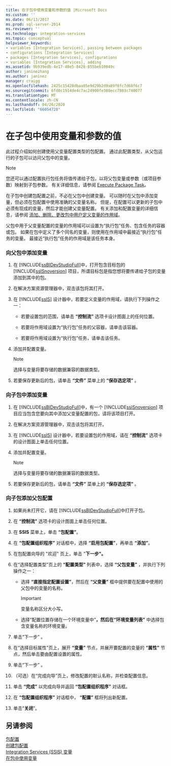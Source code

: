 ```yaml
---
title: 在子包中使用变量和参数的值 |Microsoft Docs
ms.custom: ''
ms.date: 06/13/2017
ms.prod: sql-server-2014
ms.reviewer: ''
ms.technology: integration-services
ms.topic: conceptual
helpviewer_keywords:
- variables [Integration Services], passing between packages
- configurations [Integration Services]
- packages [Integration Services], configurations
- variables [Integration Services], adding
ms.assetid: 9b939edb-4e17-48e5-8428-855beb10049c
author: janinezhang
ms.author: janinez
manager: craigg
ms.openlocfilehash: 2425c15428dbaa05e9d29b2d9a89f8fc7d68f6c7
ms.sourcegitcommit: 6fd8c1914de4c7ac24900fe388ecc7883c740077
ms.translationtype: MT
ms.contentlocale: zh-CN
ms.lasthandoff: 04/26/2020
ms.locfileid: "66054728"
---
```

# <a name="use-the-values-of-variables-and-parameters-in-a-child-package"></a>在子包中使用变量和参数的值
  此过程介绍如何创建使用父变量配置类型的包配置。 通过此配置类型，从父包运行的子包可以访问父包中的变量。  
  
> [!NOTE]  
>  您还可以通过配置执行包任务将值传递给子包，以将父包变量或参数（或项目参数）映射到子包参数。 有关详细信息，请参阅 [Execute Package Task](control-flow/execute-package-task.md)。  
  
 在子包中创建包配置之前，不必在父包中创建变量。 可以随时在父包中添加变量，但必须在包配置中使用准确的父变量名称。 但是，在配置可以更新的子包中必须有现成的变量，然后才能创建父变量配置。 有关添加和配置变量的详细信息，请参阅 [添加、删除、更改包中用户定义变量的作用域](../../2014/integration-services/add-delete-change-scope-of-user-defined-variable-in-a-package.md)。  
  
 父包中用于父变量配置的变量的作用域可以设置为“执行包”任务、包含任务的容器或包。 如果在包中定义了多个同名的变量，则使用在作用域中最接近“执行包”任务的变量。 最接近“执行包”任务的作用域是该任务本身。  
  
### <a name="to-add-a-variable-to-a-parent-package"></a>向父包中添加变量  
  
1.  在 [!INCLUDE[ssBIDevStudioFull](../includes/ssbidevstudiofull-md.md)]中，打开包含目标包的 [!INCLUDE[ssISnoversion](../includes/ssisnoversion-md.md)] 项目，所谓目标包是指您想将要传递给子包的变量添加到其中的包。  
  
2.  在解决方案资源管理器中，双击该包将其打开。  
  
3.  在 [!INCLUDE[ssIS](../includes/ssis-md.md)] 设计器中，若要定义变量的作用域，请执行下列操作之一：  
  
    -   若要设置包的范围，请单击 **“控制流”** 选项卡设计图面上的任何位置。  
  
    -   若要将作用域设置为“执行包”任务的父容器，请单击该容器。  
  
    -   若要将作用域设置为“执行包”任务，请单击该任务。  
  
4.  添加并配置变量。  
  
    > [!NOTE]  
    >  选择与变量将要存储的数据兼容的数据类型。  
  
5.  若要保存更新后的包，请单击 **“文件”** 菜单上的 **“保存选定项”** 。  
  
### <a name="to-add-a-variable-to-a-child-package"></a>向子包中添加变量  
  
1.  在 [!INCLUDE[ssBIDevStudioFull](../includes/ssbidevstudiofull-md.md)]中，有一个 [!INCLUDE[ssISnoversion](../includes/ssisnoversion-md.md)] 项目应当包含您要向其中添加父变量配置的包，请将该项目打开。  
  
2.  在解决方案资源管理器中，双击该包将其打开。  
  
3.  在 [!INCLUDE[ssIS](../includes/ssis-md.md)] 设计器中，若要设置包的作用域，请在 **“控制流”** 选项卡的设计图面上单击任何位置。  
  
4.  添加并配置变量。  
  
    > [!NOTE]  
    >  选择与变量将要存储的数据兼容的数据类型。  
  
5.  若要保存更新后的包，请单击 **“文件”** 菜单上的 **“保存选定项”** 。  
  
### <a name="to-add-a-parent-package-configuration-to-a-child-package"></a>向子包添加父包配置  
  
1.  如果尚未打开它，请在 [!INCLUDE[ssBIDevStudioFull](../includes/ssbidevstudiofull-md.md)]中打开子包。  
  
2.  在 **“控制流”** 选项卡的设计图面上单击任何位置。  
  
3.  在 **SSIS** 菜单上，单击 **“包配置”**。  
  
4.  在 **“包配置组织程序”** 对话框中，选择 **“启用包配置”**，再单击 **“添加”**。  
  
5.  在包配置向导的 "欢迎" 页上，单击 "**下一步"。**  
  
6.  在“选择配置类型”页上的 **“配置类型”** 列表中，选择 **“父包变量”** ，并执行下列操作之一：  
  
    -   选择 **“直接指定配置设置”**，然后在 **“父变量”** 框中提供要在配置中使用的父包中的变量的名称。  
  
        > [!IMPORTANT]  
        >  变量名称区分大小写。  
  
    -   选择“配置位置存储在一个环境变量中”****，然后在“环境变量列表”**** 中选择包含变量名称的环境变量。  
  
7.  单击“下一步”  。  
  
8.  在“选择目标属性”页上，展开 **“变量”** 节点，并展开要配置的变量的 **“属性”** 节点，然后单击要由配置设置的属性。  
  
9. 单击“下一步”  。  
  
10. （可选）在“完成向导”页上，修改配置的默认名称，并检查配置信息。  
  
11. 单击 **“完成”** 以完成向导并返回 **“包配置组织程序”** 对话框。  
  
12. 在 **“包配置组织程序”** 对话框中， **“配置”** 框将列出新配置。  
  
13. 单击“**关闭**”。  
  
## <a name="see-also"></a>另请参阅  
 [包配置](../../2014/integration-services/package-configurations.md)   
 [创建包配置](../../2014/integration-services/create-package-configurations.md)   
 [Integration Services &#40;SSIS&#41; 变量](integration-services-ssis-variables.md)   
 [在包中使用变量](../../2014/integration-services/use-variables-in-packages.md)  
  
  
